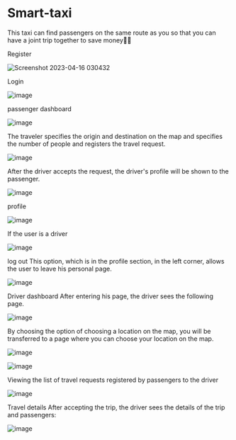 # Smart-taxi
This taxi can find passengers on the same route as you so that you can have a joint trip together to save money🚗💸

Register

![Screenshot 2023-04-16 030432](https://user-images.githubusercontent.com/83599883/232255935-1a8a1873-9fcb-4d67-9784-79cbbde8aa5e.png)

Login

![image](https://user-images.githubusercontent.com/83599883/232255987-904e4440-3d77-4aaa-a05e-e82a0ed7e5a9.png)

passenger dashboard

![image](https://user-images.githubusercontent.com/83599883/232256027-fd68e833-17f1-4be2-82a9-2a2acf9acab9.png)

The traveler specifies the origin and destination on the map and specifies the number of people and registers the travel request.

![image](https://user-images.githubusercontent.com/83599883/232256047-cf805ab5-c368-4fdd-89f3-ab62aa48e973.png)

After the driver accepts the request, the driver's profile will be shown to the passenger.

![image](https://user-images.githubusercontent.com/83599883/232256078-b507edd5-563c-4790-8462-afc19eabcaca.png)

profile

![image](https://user-images.githubusercontent.com/83599883/232256125-e1f78693-6b38-4211-aa2a-ee63ecd6281d.png)

If the user is a driver

![image](https://user-images.githubusercontent.com/83599883/232256133-20f024c2-87de-480d-a1b9-05eba427b4e2.png)

log out
This option, which is in the profile section, in the left corner, allows the user to leave his personal page.

![image](https://user-images.githubusercontent.com/83599883/232256174-4e90f6cf-9018-48bc-b66f-a58501a648c6.png)

Driver dashboard
After entering his page, the driver sees the following page.

![image](https://user-images.githubusercontent.com/83599883/232256224-354c8a8e-ffad-4a27-a492-1fef9316e39e.png)

By choosing the option of choosing a location on the map, you will be transferred to a page where you can choose your location on the map.

![image](https://user-images.githubusercontent.com/83599883/232256248-e105eb74-9fea-4976-82e5-0a93dd2ef7d9.png)

![image](https://user-images.githubusercontent.com/83599883/232256261-d60f3a54-37f7-4b58-9584-345a5b12f61c.png)

Viewing the list of travel requests registered by passengers to the driver

![image](https://user-images.githubusercontent.com/83599883/232256274-e546be9e-fa38-4690-b96d-9c94d6b665f3.png)

Travel details
After accepting the trip, the driver sees the details of the trip and passengers:

![image](https://user-images.githubusercontent.com/83599883/232256312-5668afc6-084c-49fa-8060-a4ce6d8e258b.png)







